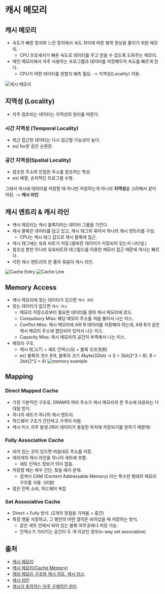 # 캐시 메모리

## 캐시 메모리

- 속도가 빠른 장치와 느린 장치에서 속도 차이에 따른 병목 현상을 줄이기 위한 메모리.
  - CPU 프로세서가 빠른 속도로 데이터를 주고 받을 수 있도록 도와주는 메모리.
- 메인 메모리에서 자주 사용하는 프로그램과 데이터를 저장해두어 속도를 빠르게 한다.
  - CPU가 어떤 데이터를 원할지 예측 필요. -> 지역성(Locality) 이용.

![캐시 메모리](https://user-images.githubusercontent.com/16220817/194707772-52680fa4-feda-4b35-8ec3-4ac79f711e3b.png)

## 지역성 (Locality)

- 자주 참조되는 데이터는 지역성의 원리를 따른다.

### 시간 지역성 (Temporal Locality)

- 최근 접근한 데이터는 다시 접근할 가능성이 높다.
- ex) for문 같은 순환문.

### 공간 지역성(Spatial Locality)

- 참조한 주소와 인접한 주소를 참조하는 특성.
- ex) 배열, 순차적인 프로그램 수행.

그래서 캐시에 데이터를 저장할 때 하나만 저장하는게 아니라 **지역성**을 고려해서 같이 저장. -> **캐시 라인**

## 캐시 엔트리 & 캐시 라인

- 캐시 메모리는 캐시 블록이라는 데이터 그룹을 가진다.
- 케시 블록은 데이터를 담고 있고, 캐시 태그와 묶어서 하나의 캐시 엔트리를 구성.
  - CPU는 캐시 태그 값으로 캐시 블록에 접근.
- 캐시 태그에는 유효 비트가 저장.(올바른 데이터가 저장되어 있는지 나타냄.)
- 참조성 뿐만 아니라 유효비트와 태그필드를 이용한 메모리 접근 때문에 캐시는 빠르다.
- 이런 캐시 엔트리의 한 줄의 묶음이 캐시 라인.

![Cache Entry](https://user-images.githubusercontent.com/16220817/194709844-9637696c-b2cd-4dc0-9fc9-8d699fce8327.png)
![Cache Line](https://user-images.githubusercontent.com/16220817/194710071-de20479e-9ae4-49a8-91f4-49785794e118.png)

## Memory Access

- 캐시 메모리에 찾는 데이터가 있으면 `캐시 히트`
- 찾는 데이터가 없으면 `캐시 미스`
  - 메모리 저장소로부터 필요한 데이터를 찾아 캐시 메모리에 로드.
  - Compulsory Miss: 해당 메모리 주소를 처음 불러서 나는 미스.
  - Conflict Miss: 캐시 메모리에 A와 B 데이터를 저장해야 하는데, A와 B가 같은 캐시 메모리 주소에 할당되어 있어서 나는 미스.
  - Capacity Miss: 캐시 메모리의 공간이 부족해서 나는 미스.
- 메모리 구조.
  - 캐시 태그(T) + 세트 인덱스(S) + 블록 오프셋(B)
  - ex) 블록의 갯수 8개, 블록의 크기 4byte(32bit) -> S = 3bit(2^3 = 8), B = 2bit(2^2 = 4)
    ![memory example](https://user-images.githubusercontent.com/16220817/194711770-2adab23a-0ea8-44a0-96cb-3c9e345f808f.png)

## Mapping

### Direct Mapped Cache

- 가장 기본적인 구조로, DRAM의 여러 주소가 캐시 메모리의 한 주소에 대응되는 다대일 방식.
- 하나의 세트가 하나의 캐시 엔트리.
- 하드웨어 구조가 간단하고 가격이 저렴.
- 캐시 미스 자주 발생.(여러 데이터가 동일한 위치에 저장되기를 원하기 때문에)

### Fully Associative Cache

- 비어 있는 곳이 있으면 마음대로 주소를 저장.
- 여러개의 캐시 라인을 하나의 세트에 포함.
  - 세트 인덱스 정보가 의미 없음.
- 저장할 때는 매우 간단, 찾을 때가 문제.
  - 검색시 CAM (Content Addressable Memory) 라는 특수한 형태의 메모리 구조를 사용. (비쌈)
- 많은 전력 소비, 하드웨어 복잡

### Set Associative Cache

- Direct + Fully 방식. (2개의 장점을 가져옴 = 중간)
- 특정 행을 지정하고, 그 행안의 어떤 열이든 비어있을 때 저장하는 방식.
  - 같은 세트 안에서 비어 있는 블록 아무곳에나 저장 가능.
  - 인덱스가 가리키는 공간이 두 개 이상인 경우(n-way set associative)

## 출처

- [캐시 메모리](https://gyoogle.dev/blog/computer-science/computer-architecture/%EC%BA%90%EC%8B%9C%20%EB%A9%94%EB%AA%A8%EB%A6%AC.html)
- [캐시 메모리(Cache Memory)](https://rebro.kr/180)
- [캐리 메모리 구조와 캐시 히트, 캐시 미스](https://blog.naver.com/PostView.nhn?blogId=cjsksk3113&logNo=222290234374&parentCategoryNo=&categoryNo=&viewDate=&isShowPopularPosts=false&from=postView)
- [캐시 라인](https://seokbeomkim.github.io/posts/cache-line/)
- [캐시가 동작하는 아주 구체적인 원리](https://parksb.github.io/article/29.html)
